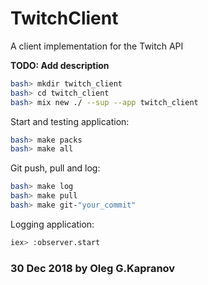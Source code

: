 # TwitchClient

A client implementation for the Twitch API

**TODO: Add description**

```bash
bash> mkdir twitch_client
bash> cd twitch_client
bash> mix new ./ --sup --app twitch_client
```
Start and testing application:

```bash
bash> make packs
bash> make all
```
Git push, pull and log:

```bash
bash> make log
bash> make pull
bash> make git-"your_commit"
```
Logging application:

```bash
iex> :observer.start
```
### 30 Dec 2018 by Oleg G.Kapranov
